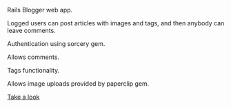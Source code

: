 Rails Blogger web app.

Logged users can post articles with images and tags, and then anybody can leave comments.

Authentication using sorcery gem.

Allows comments.

Tags functionality.

Allows image uploads provided by paperclip gem.


[Take a look](https://fast-ridge-98614.herokuapp.com/)
